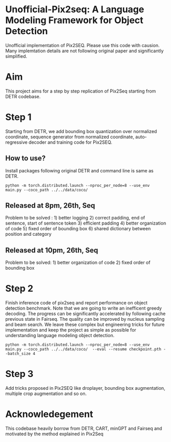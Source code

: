# Unofficial-Pix2seq: A Language Modeling Framework for Object Detection
Unofficial implementation of Pix2SEQ. Please use this code with causion. Many implemtation details are not following original paper and significantly simplified. 

# Aim
This project aims for a step by step replication of Pix2Seq starting from DETR codebase. 

# Step 1
Starting from DETR, we add bounding box quantization over normalized coordinate, sequence generator from normalized coordinate, auto-regressive decoder and training code for Pix2SEQ.

## How to use?
Install packages following original DETR and command line is same as DETR.

```
python -m torch.distributed.launch --nproc_per_node=8 --use_env main.py --coco_path ../../data/coco/
```

## Released at 8pm, 26th, Seq
Problem to be solved : 1) better logging 2) correct padding, end of sentence, start of sentence token 3) efficient padding 4) better organization of code 5) fixed order of bounding box 6) shared dictionary between position and category

## Released at 10pm, 26th, Seq
Problem to be solved: 1) better organization of code 2) fixed order of bounding box

# Step 2
Finish inference code of pix2seq and report performance on object detection benchmark. Note that we are going to write an inefficent greedy decoding. The progress can be significantly accelerated by following cache previous state in Fairseq. The quality can be improved by nucleus sampling and beam search. We leave these complex but engineering tricks for future implementation and keep the project as simple as possible for understanding language modeling object detection.

```
python -m torch.distributed.launch --nproc_per_node=8 --use_env main.py --coco_path ../../data/coco/  --eval --resume checkpoint.pth --batch_size 4
```

# Step 3
Add tricks proposed in Pix2SEQ like droplayer, bounding box augmentation, multiple crop augmentation and so on.



# Acknowledegement 
This codebase heavily borrow from DETR, CART, minGPT and Fairseq and motivated by the method explained in Pix2Seq

